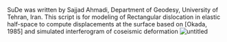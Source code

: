 SuDe was written by Sajjad Ahmadi, Department of Geodesy, University of Tehran, Iran.
This script is for modeling of Rectangular dislocation in elastic half-space to compute displacements at the surface based on [Okada, 1985] 
and simulated interferogram of coseismic deformation
![untitled](https://github.com/sajjadahmadi-insar/SuDe/assets/113593901/778937d1-e9e3-422b-9908-d9ae7a2f264a)
